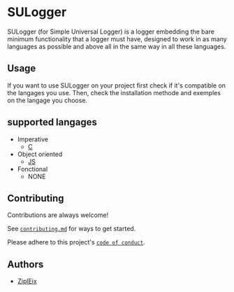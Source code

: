# SULogger

SULogger (for Simple Universal Logger) is a logger
embedding the bare minimum functionality that a logger must have,
designed to work in as many languages as possible and
above all in the same way in all these languages.


## Usage

If you want to use SULogger on your project
first check if it's compatible on the langages you use.
Then, check the installation methode and exemples on the langage you choose.
## supported langages

- Imperative
   - [C](https://github.com/ZiplEix/SULogger/tree/main/C)
- Object oriented
   - [JS](https://github.com/ZiplEix/SULogger/tree/main/JS)
- Fonctional
   - NONE


## Contributing

Contributions are always welcome!

See [`contributing.md`](https://github.com/ZiplEix/logger/blob/doc/CONTRIBUTING.md) for ways to get started.

Please adhere to this project's [`code of conduct`](https://github.com/ZiplEix/logger/blob/main/CODE_OF_CONDUCT.md).


## Authors

- [ZiplEix](https://www.github.com/ZiplEix)

